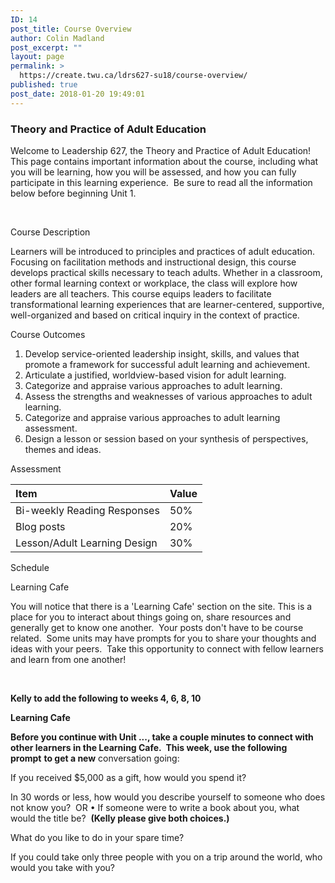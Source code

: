 ```yaml
---
ID: 14
post_title: Course Overview
author: Colin Madland
post_excerpt: ""
layout: page
permalink: >
  https://create.twu.ca/ldrs627-su18/course-overview/
published: true
post_date: 2018-01-20 19:49:01
---
```

<h3>Theory and Practice of Adult Education</h3>
Welcome to Leadership 627, the Theory and Practice of Adult Education!  This page contains important information about the course, including what you will be learning, how you will be assessed, and how you can fully participate in this learning experience.  Be sure to read all the information below before beginning Unit 1.

&nbsp;

Course Description

Learners will be introduced to principles and practices of adult education. Focusing on facilitation methods and instructional design, this course develops practical skills necessary to teach adults. Whether in a classroom, other formal learning context or workplace, the class will explore how leaders are all teachers. This course equips leaders to facilitate transformational learning experiences that are learner-centered, supportive, well-organized and based on critical inquiry in the context of practice.

Course Outcomes

1. Develop service-oriented leadership insight, skills, and values that promote a framework for successful adult learning and achievement.
2. Articulate a justified, worldview-based vision for adult learning.
3. Categorize and appraise various approaches to adult learning.
4. Assess the strengths and weaknesses of various approaches to adult learning.
5. Categorize and appraise various approaches to adult learning assessment.
6. Design a lesson or session based on your synthesis of perspectives, themes and ideas.

Assessment

|Item|Value|
|:---|:---|
|Bi-weekly Reading Responses |50%|
|Blog posts|20%|
| Lesson/Adult Learning Design | 30%|

Schedule

Learning Cafe

You will notice that there is a 'Learning Cafe' section on the site. This is a place for you to interact about things going on, share resources and generally get to know one another.  Your posts don't have to be course related.  Some units may have prompts for you to share your thoughts and ideas with your peers.  Take this opportunity to connect with fellow learners and learn from one another!

&nbsp;

<strong>Kelly to add the following to weeks 4, 6, 8, 10</strong>

<strong>Learning Cafe </strong>

<strong>Before you continue with Unit ..., take a couple minutes to connect with other learners in the Learning Cafe.  This week, use the following prompt</strong> <strong>to get a new</strong> conversation going:

If you received $5,000 as a gift, how would you spend it?

In 30 words or less, how would you describe yourself to someone who does not know you?  OR • If someone were to write a book about you, what would the title be?  <strong>(Kelly please give both choices.)</strong>

What do you like to do in your spare time?

If you could take only three people with you on a trip around the world, who would you take with you?

&nbsp;

&nbsp;
